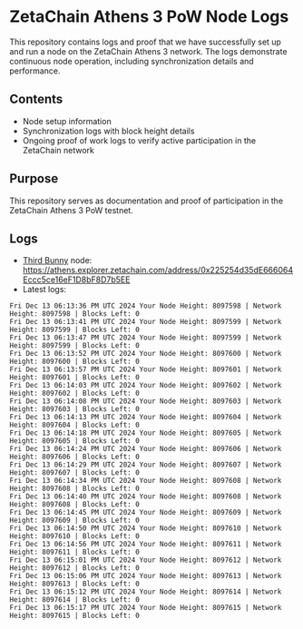 # ZetaChain Athens 3 PoW Node Logs
This repository contains logs and proof that we have successfully set up and run a node on the ZetaChain Athens 3 network. The logs demonstrate continuous node operation, including synchronization details and performance.

## Contents
- Node setup information
- Synchronization logs with block height details
- Ongoing proof of work logs to verify active participation in the ZetaChain network

## Purpose
This repository serves as documentation and proof of participation in the ZetaChain Athens 3 PoW testnet.

## Logs

- [Third Bunny](https://thirdbunny.xyz/) node: https://athens.explorer.zetachain.com/address/0x225254d35dE666064Eccc5ce16eF1D8bF8D7b5EE
- Latest logs:
```
Fri Dec 13 06:13:36 PM UTC 2024 Your Node Height: 8097598 | Network Height: 8097598 | Blocks Left: 0
Fri Dec 13 06:13:41 PM UTC 2024 Your Node Height: 8097599 | Network Height: 8097599 | Blocks Left: 0
Fri Dec 13 06:13:47 PM UTC 2024 Your Node Height: 8097599 | Network Height: 8097599 | Blocks Left: 0
Fri Dec 13 06:13:52 PM UTC 2024 Your Node Height: 8097600 | Network Height: 8097600 | Blocks Left: 0
Fri Dec 13 06:13:57 PM UTC 2024 Your Node Height: 8097601 | Network Height: 8097601 | Blocks Left: 0
Fri Dec 13 06:14:03 PM UTC 2024 Your Node Height: 8097602 | Network Height: 8097602 | Blocks Left: 0
Fri Dec 13 06:14:08 PM UTC 2024 Your Node Height: 8097603 | Network Height: 8097603 | Blocks Left: 0
Fri Dec 13 06:14:13 PM UTC 2024 Your Node Height: 8097604 | Network Height: 8097604 | Blocks Left: 0
Fri Dec 13 06:14:18 PM UTC 2024 Your Node Height: 8097605 | Network Height: 8097605 | Blocks Left: 0
Fri Dec 13 06:14:24 PM UTC 2024 Your Node Height: 8097606 | Network Height: 8097606 | Blocks Left: 0
Fri Dec 13 06:14:29 PM UTC 2024 Your Node Height: 8097607 | Network Height: 8097607 | Blocks Left: 0
Fri Dec 13 06:14:34 PM UTC 2024 Your Node Height: 8097608 | Network Height: 8097608 | Blocks Left: 0
Fri Dec 13 06:14:40 PM UTC 2024 Your Node Height: 8097608 | Network Height: 8097608 | Blocks Left: 0
Fri Dec 13 06:14:45 PM UTC 2024 Your Node Height: 8097609 | Network Height: 8097609 | Blocks Left: 0
Fri Dec 13 06:14:50 PM UTC 2024 Your Node Height: 8097610 | Network Height: 8097610 | Blocks Left: 0
Fri Dec 13 06:14:56 PM UTC 2024 Your Node Height: 8097611 | Network Height: 8097611 | Blocks Left: 0
Fri Dec 13 06:15:01 PM UTC 2024 Your Node Height: 8097612 | Network Height: 8097612 | Blocks Left: 0
Fri Dec 13 06:15:06 PM UTC 2024 Your Node Height: 8097613 | Network Height: 8097613 | Blocks Left: 0
Fri Dec 13 06:15:12 PM UTC 2024 Your Node Height: 8097614 | Network Height: 8097614 | Blocks Left: 0
Fri Dec 13 06:15:17 PM UTC 2024 Your Node Height: 8097615 | Network Height: 8097615 | Blocks Left: 0
```
